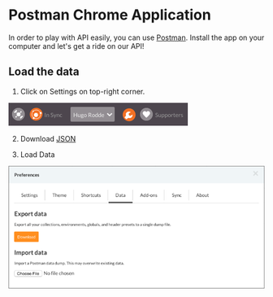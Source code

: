 # Postman Chrome Application

In order to play with API easily, you can use [Postman](https://www.getpostman.com). Install the app on your computer and let's get a ride on our API!

## Load the data

1. Click on Settings on top-right corner.

![Postman Settings](https://raw.githubusercontent.com/goujonpa/bagtrekkin/master/postman/img/settings.png)

2. Download [JSON](https://raw.githubusercontent.com/goujonpa/bagtrekkin/master/postman/postman_bagtrekkin_api.json)

3. Load Data

![Postman Settings](https://raw.githubusercontent.com/goujonpa/bagtrekkin/master/postman/img/import.png)
